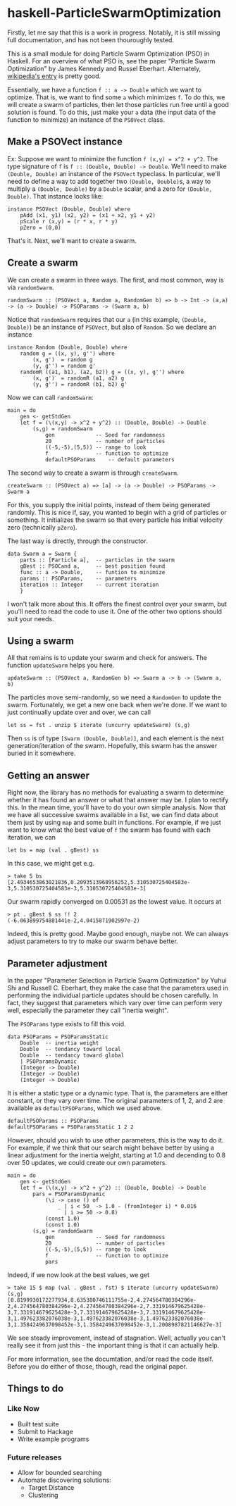 haskell-ParticleSwarmOptimization
=================================

Firstly, let me say that this is a work in progress. Notably, it is
still missing full documentation, and has not been thouroughly tested.

This is a small module for doing Particle Swarm Optimization (PSO) in
Haskell. For an overview of what PSO is, see the paper "Particle Swarm
Optimization" by James Kennedy and Russel Eberhart. Alternately,
[wikipedia's
entry](http://en.wikipedia.org/wiki/Particle_swarm_optimization) is
pretty good.

Essentially, we have a function `f :: a -> Double` which we want to
optimize. That is, we want to find some `a` which minimizes `f`. To do
this, we will create a swarm of particles, then let those particles run
free until a good solution is found. To do this, just make your `a`
data (the input data of the function to minimize) an instance of the
`PSOVect` class.

## Make a PSOVect instance

Ex: Suppose we want to minimize the function `f (x,y) = x^2 + y^2`. The
type signature of `f` is `f :: (Double, Double) -> Double`. We'll need
to make `(Double, Double)` an instance of the `PSOVect` typeclass. In
particular, we'll need to define a way to add together two `(Double,
Double)`s, a way to multiply a `(Double, Double)` by a `Double` scalar,
and a zero for `(Double, Double)`. That instance looks like:

    instance PSOVect (Double, Double) where
        pAdd (x1, y1) (x2, y2) = (x1 + x2, y1 + y2)
        pScale r (x,y) = (r * x, r * y)
        pZero = (0,0)

That's it. Next, we'll want to create a swarm.

## Create a swarm

We can create a swarm in three ways. The first, and most
common, way is via `randomSwarm`.

    randomSwarm :: (PSOVect a, Random a, RandomGen b) => b -> Int -> (a,a) -> (a -> Double) -> PSOParams -> (Swarm a, b)

Notice that `randomSwarm` requires that our `a` (in this example,
`(Double, Double)`) be an instance of `PSOVect`, but also of `Random`.
So we declare an instance

    instance Random (Double, Double) where
        random g = ((x, y), g'') where
            (x, g')  = random g
            (y, g'') = random g'
        randomR ((a1, b1), (a2, b2)) g = ((x, y), g'') where
            (x, g')  = randomR (a1, a2) g
            (y, g'') = randomR (b1, b2) g'

Now we can call `randomSwarm`:

    main = do
        gen <- getStdGen
        let f = (\(x,y) -> x^2 + y^2) :: (Double, Double) -> Double
            (s,g) = randomSwarm
                gen             -- Seed for randomness
                20              -- number of particles
                ((-5,-5),(5,5)) -- range to look
                f               -- function to optimize
                defaultPSOParams    -- default parameters

The second way to create a swarm is through `createSwarm`.

    createSwarm :: (PSOVect a) => [a] -> (a -> Double) -> PSOParams -> Swarm a

For this, you supply the initial points, instead of them being generated
randomly. This is nice if, say, you wanted to begin with a grid of
particles or something. It initializes the swarm so that every particle
has initial velocity zero (technically `pZero`).

The last way is directly, through the constructor.

    data Swarm a = Swarm {
        parts :: [Particle a],  -- particles in the swarm
        gBest :: PSOCand a,     -- best position found
        func :: a -> Double,    -- funtion to minimize
        params :: PSOParams,    -- parameters
        iteration :: Integer    -- current iteration
        }

I won't talk more about this. It offers the finest control over your
swarm, but you'll need to read the code to use it. One of the other two
options should suit your needs.

## Using a swarm

All that remains is to update your swarm and check for answers. The
function `updateSwarm` helps you here.

    updateSwarm :: (PSOVect a, RandomGen b) => Swarm a -> b -> (Swarm a, b)

The particles move semi-randomly, so we need a `RandomGen` to update the
swarm. Fortunately, we get a new one back when we're done. If we want to
just continually update over and over, we can call

    let ss = fst . unzip $ iterate (uncurry updateSwarm) (s,g)

Then `ss` is of type `[Swarm (Double, Double)]`, and each element is the
next generation/iteration of the swarm. Hopefully, this swarm has the
answer buried in it somewhere.

## Getting an answer

Right now, the library has no methods for evaluating a swarm to
determine whether it has found an answer or what that answer may be. I
plan to rectify this. In the mean time, you'll have to do your own
simple analysis. Now that we have all successive swarms available in a
list, we can find data about them just by using `map` and some built in
functions. For example, if we just want to know what the best value of
`f` the swarm has found with each iteration, we can 

    let bs = map (val . gBest) ss

In this case, we might get e.g.

    > take 5 bs
    [2.4934653863021836,0.2093513968956252,5.310530725404583e-3,5.310530725404583e-3,5.310530725404583e-3]

Our swarm rapidly converged on 0.00531 as the lowest value. It occurs at

    > pt . gBest $ ss !! 2
    (-6.063899754881441e-2,4.0415871902997e-2)

Indeed, this is pretty good. Maybe good enough, maybe not. We can always
adjust parameters to try to make our swarm behave better.

## Parameter adjustment

In the paper "Parameter Selection in Particle Swarm Optimization" by
Yuhui Shi and Russell C. Eberhart, they make the case that the
parameters used in performing the individual particle updates should be
chosen carefully. In fact, they suggest that parameters which vary over
time can perform very well, especially the parameter they call "inertia
weight".

The `PSOParams` type exists to fill this void.

    data PSOParams = PSOParamsStatic
        Double  -- inertia weight
        Double  -- tendancy toward local
        Double  -- tendancy toward global
        | PSOParamsDynamic 
        (Integer -> Double)
        (Integer -> Double)
        (Integer -> Double)

It is either a static type or a dynamic type. That is, the parameters
are either constant, or they vary over time. The original parameters of
1, 2, and 2 are available as `defaultPSOParams`, which we used above.

    defaultPSOParams :: PSOParams
    defaultPSOParams = PSOParamsStatic 1 2 2

However, should you wish to use other parameters, this is the way to do
it. For example, if we think that our search might behave better by
using a linear adjustment for the inertia weight, starting at 1.0 and
decending to 0.8 over 50 updates, we could create our own parameters.

    
    main = do
        gen <- getStdGen
        let f = (\(x,y) -> x^2 + y^2) :: (Double, Double) -> Double
            pars = PSOParamsDynamic
                (\i -> case () of
                    _ | i < 50  -> 1.0 - (fromInteger i) * 0.016
                      | i >= 50 -> 0.8)
                (const 1.0)
                (const 1.0)
            (s,g) = randomSwarm
                gen             -- Seed for randomness
                20              -- number of particles
                ((-5,-5),(5,5)) -- range to look
                f               -- function to optimize
                pars

Indeed, if we now look at the best values, we get

    > take 15 $ map (val . gBest . fst) $ iterate (uncurry updateSwarm) (s,g)
    [0.8199930172277934,8.635380746111755e-2,4.274564780384296e-2,4.274564780384296e-2,4.274564780384296e-2,7.331914679625428e-3,7.331914679625428e-3,7.331914679625428e-3,7.331914679625428e-3,1.497623382076038e-3,1.497623382076038e-3,1.497623382076038e-3,1.3584249637098452e-3,1.3584249637098452e-3,1.2008987821146627e-3]

We see steady improvement, instead of stagnation. Well, actually you
can't really see it from just this - the important thing is that it can
actually help.

For more information, see the documtation, and/or read the code itself.
Before you do either of those, though, read the original paper.

## Things to do

### Like Now

* Built test suite
* Submit to Hackage
* Write example programs

### Future releases

* Allow for bounded searching 
* Automate discovering solutions:
    * Target Distance
    * Clustering
